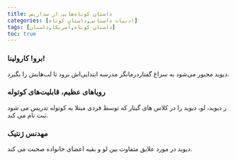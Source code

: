 ```yaml
---
title: داستان‌ کوتاه‌هایی از سداریس
categories: [ادبیات داستانی,داستان کوتاه]
tags: [داستان کوتاه,آمریکا,داستان]
toc: true
---
```


### برو!‌ کارولینا!
دیوید مجبور می‌شود به سراغ گفتاردرمانگر مدرسه ابتدایی‌اش برود تا لب‌هایش را بگیرد.

### رویاهای عظیم، قابلیت‌های کوتوله
ر دیوید، لو، دیوید را در کلاس های گیتار که توسط فردی مبتلا به کوتوله تدریس می شود ثبت نام می کند.

### مهدنس ژنتیک
دیوید در مورد علایق متفاوت بین لو و بقیه اعضای خانواده صحبت می کند.